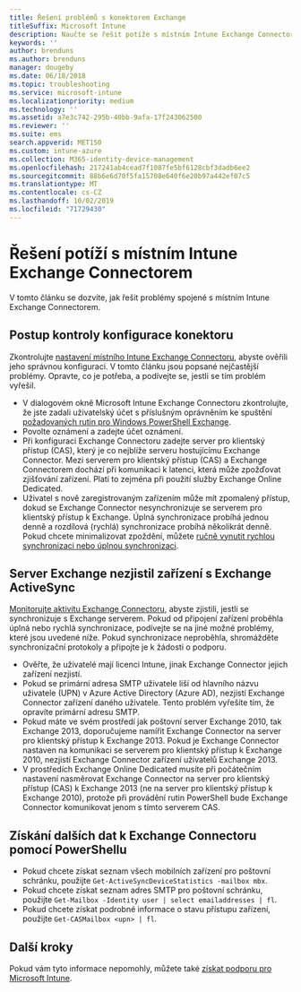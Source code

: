 ```yaml
---
title: Řešení problémů s konektorem Exchange
titleSuffix: Microsoft Intune
description: Naučte se řešit potíže s místním Intune Exchange Connectorem.
keywords: ''
author: brenduns
ms.author: brenduns
manager: dougeby
ms.date: 06/18/2018
ms.topic: troubleshooting
ms.service: microsoft-intune
ms.localizationpriority: medium
ms.technology: ''
ms.assetid: a7e3c742-295b-40bb-9afa-17f243062500
ms.reviewer: ''
ms.suite: ems
search.appverid: MET150
ms.custom: intune-azure
ms.collection: M365-identity-device-management
ms.openlocfilehash: 217241ab4cead7f1087fe5bf6128cbf3dadb6ee2
ms.sourcegitcommit: 88b6e6d70f5fa15708e640f6e20b97a442ef07c5
ms.translationtype: MT
ms.contentlocale: cs-CZ
ms.lasthandoff: 10/02/2019
ms.locfileid: "71729430"
---
```

# <a name="troubleshoot-the-intune-on-premises-exchange-connector"></a>Řešení potíží s místním Intune Exchange Connectorem

V tomto článku se dozvíte, jak řešit problémy spojené s místním Intune Exchange Connectorem.

## <a name="steps-for-checking-the-connector-configuration"></a>Postup kontroly konfigurace konektoru 

Zkontrolujte [nastavení místního Intune Exchange Connectoru](exchange-connector-install.md), abyste ověřili jeho správnou konfiguraci. V tomto článku jsou popsané nejčastější problémy. Opravte, co je potřeba, a podívejte se, jestli se tím problém vyřešil.

- V dialogovém okně Microsoft Intune Exchange Connectoru zkontrolujte, že jste zadali uživatelský účet s příslušným oprávněním ke spuštění [požadovaných rutin pro Windows PowerShell Exchange](exchange-connector-install.md#exchange-cmdlet-requirements).
- Povolte oznámení a zadejte účet oznámení.
- Při konfiguraci Exchange Connectoru zadejte server pro klientský přístup (CAS), který je co nejblíže serveru hostujícímu Exchange Connector. Mezi serverem pro klientský přístup (CAS) a Exchange Connectorem dochází při komunikaci k latenci, která může zpožďovat zjišťování zařízení. Platí to zejména při použití služby Exchange Online Dedicated.
- Uživatel s nově zaregistrovaným zařízením může mít zpomalený přístup, dokud se Exchange Connector nesynchronizuje se serverem pro klientský přístup k Exchange. Úplná synchronizace probíhá jednou denně a rozdílová (rychlá) synchronizace probíhá několikrát denně.  Pokud chcete minimalizovat zpoždění, můžete [ručně vynutit rychlou synchronizaci nebo úplnou synchronizaci](exchange-connector-install.md#manually-force-a-quick-sync-or-full-sync).
 
## <a name="exchange-activesync-device-not-discovered-from-exchange"></a>Server Exchange nezjistil zařízení s Exchange ActiveSync
[Monitorujte aktivitu Exchange Connectoru](exchange-connector-install.md#on-premises-exchange-connector-high-availability-support), abyste zjistili, jestli se synchronizuje s Exchange serverem. Pokud od připojení zařízení proběhla úplná nebo rychlá synchronizace, podívejte se na jiné možné problémy, které jsou uvedené níže. Pokud synchronizace neproběhla, shromážděte synchronizační protokoly a připojte je k žádosti o podporu.

- Ověřte, že uživatelé mají licenci Intune, jinak Exchange Connector jejich zařízení nezjistí.
- Pokud se primární adresa SMTP uživatele liší od hlavního názvu uživatele (UPN) v Azure Active Directory (Azure AD), nezjistí Exchange Connector zařízení daného uživatele. Tento problém vyřešíte tím, že opravíte primární adresu SMTP.
- Pokud máte ve svém prostředí jak poštovní server Exchange 2010, tak Exchange 2013, doporučujeme namířit Exchange Connector na server pro klientský přístup k Exchange 2013. Pokud je Exchange Connector nastaven na komunikaci se serverem pro klientský přístup k Exchange 2010, nezjistí Exchange Connector zařízení uživatelů Exchange 2013. 
- V prostředích Exchange Online Dedicated musíte při počátečním nastavení nasměrovat Exchange Connector na server pro klientský přístup (CAS) k Exchange 2013 (ne na server pro klientský přístup k Exchange 2010), protože při provádění rutin PowerShell bude Exchange Connector komunikovat jenom s tímto serverem CAS.


## <a name="using-powershell-to-get-more-data-on-exchange-connector-issues"></a>Získání dalších dat k Exchange Connectoru pomocí PowerShellu
- Pokud chcete získat seznam všech mobilních zařízení pro poštovní schránku, použijte `Get-ActiveSyncDeviceStatistics -mailbox mbx`.
- Pokud chcete získat seznam adres SMTP pro poštovní schránku, použijte `Get-Mailbox -Identity user | select emailaddresses | fl`.
- Pokud chcete získat podrobné informace o stavu přístupu zařízení, použijte `Get-CASMailbox <upn> | fl`.

## <a name="next-steps"></a>Další kroky
Pokud vám tyto informace nepomohly, můžete také [získat podporu pro Microsoft Intune](../fundamentals/get-support.md).
